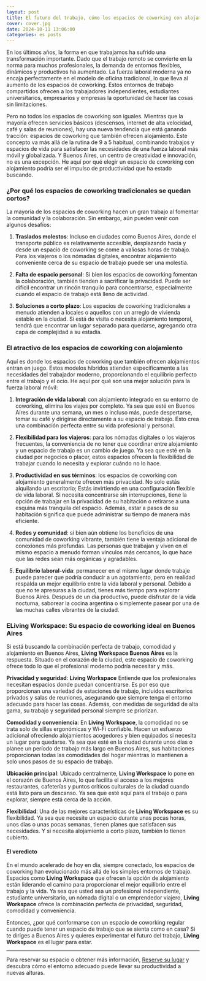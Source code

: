 ```yaml
---
layout: post
title: El futuro del trabajo, cómo los espacios de coworking con alojamiento están revolucionando el panorama laboral
cover: cover.jpg
date: 2024-10-11 13:06:00
categories: es posts
---
```


En los últimos años, la forma en que trabajamos ha sufrido una transformación importante. Dado que el trabajo remoto se convierte en la norma para muchos profesionales, la demanda de entornos flexibles, dinámicos y productivos ha aumentado. La fuerza laboral moderna ya no encaja perfectamente en el modelo de oficina tradicional, lo que lleva al aumento de los espacios de coworking. Estos entornos de trabajo compartidos ofrecen a los trabajadores independientes, estudiantes universitarios, empresarios y empresas la oportunidad de hacer las cosas sin limitaciones.

Pero no todos los espacios de coworking son iguales. Mientras que la mayoría ofrecen servicios básicos (descensos, internet de alta velocidad, café y salas de reuniones), hay una nueva tendencia que está ganando tracción: espacios de coworking que también ofrecen alojamiento. Este concepto va más allá de la rutina de 9 a 5 habitual, combinando trabajos y espacios de vida para satisfacer las necesidades de una fuerza laboral más móvil y globalizada. Y Buenos Aires, un centro de creatividad e innovación, no es una excepción. He aquí por qué elegir un espacio de coworking con alojamiento podría ser el impulso de productividad que ha estado buscando.

### ¿Por qué los espacios de coworking tradicionales se quedan cortos?

La mayoría de los espacios de coworking hacen un gran trabajo al fomentar la comunidad y la colaboración. Sin embargo, aún pueden venir con algunos desafíos:

1. **Traslados molestos**: Incluso en ciudades como Buenos Aires, donde el transporte público es relativamente accesible, desplazando hacia y desde un espacio de coworking se come a valiosas horas de trabajo. Para los viajeros o los nómadas digitales, encontrar alojamiento conveniente cerca de su espacio de trabajo puede ser una molestia.

2. **Falta de espacio personal**: Si bien los espacios de coworking fomentan la colaboración, también tienden a sacrificar la privacidad. Puede ser difícil encontrar un rincón tranquilo para concentrarse, especialmente cuando el espacio de trabajo está lleno de actividad.

3. **Soluciones a corto plazo**: Los espacios de coworking tradicionales a menudo atienden a locales o aquellos con un arreglo de vivienda estable en la ciudad. Si está de visita o necesita alojamiento temporal, tendrá que encontrar un lugar separado para quedarse, agregando otra capa de complejidad a su estadía.

### El atractivo de los espacios de coworking con alojamiento

Aquí es donde los espacios de coworking que también ofrecen alojamientos entran en juego. Estos modelos híbridos atienden específicamente a las necesidades del trabajador moderno, proporcionando el equilibrio perfecto entre el trabajo y el ocio. He aquí por qué son una mejor solución para la fuerza laboral móvil:

1. **Integración de vida laboral**: con alojamiento integrado en su entorno de coworking, elimina los viajes por completo. Ya sea que esté en Buenos Aires durante una semana, un mes o incluso más, puede despertarse, tomar su café y dirigirse directamente a su espacio de trabajo. Esto crea una combinación perfecta entre su vida profesional y personal.

2. **Flexibilidad para los viajeros**: para los nómadas digitales o los viajeros frecuentes, la conveniencia de no tener que coordinar entre alojamiento y un espacio de trabajo es un cambio de juego. Ya sea que esté en la ciudad por negocios o placer, estos espacios ofrecen la flexibilidad de trabajar cuando lo necesita y explorar cuándo no lo hace.

3. **Productividad en sus términos**: los espacios de coworking con alojamiento generalmente ofrecen más privacidad. No solo estás alquilando un escritorio; Estás invirtiendo en una configuración flexible de vida laboral. Si necesita concentrarse sin interrupciones, tiene la opción de trabajar en la privacidad de su habitación o retirarse a una esquina más tranquila del espacio. Además, estar a pasos de su habitación significa que puede administrar su tiempo de manera más eficiente.

4. **Redes y comunidad**: si bien aún obtiene los beneficios de una comunidad de coworking vibrante, también tiene la ventaja adicional de conexiones más profundas. Las personas que trabajan y viven en el mismo espacio a menudo forman vínculos más cercanos, lo que hace que las redes sean más orgánicas y agradables.

5. **Equilibrio laboral-vida**: permanecer en el mismo lugar donde trabaje puede parecer que podría conducir a un agotamiento, pero en realidad respalda un mejor equilibrio entre la vida laboral y personal. Debido a que no te apresuras a la ciudad, tienes más tiempo para explorar Buenos Aires. Después de un día productivo, puede disfrutar de la vida nocturna, saborear la cocina argentina o simplemente pasear por una de las muchas calles vibrantes de la ciudad.

### ELiving Workspace: Su espacio de coworking ideal en Buenos Aires

Si está buscando la combinación perfecta de trabajo, comodidad y alojamiento en Buenos Aires,  **Living Workspace Buenos Aires** es la respuesta. Situado en el corazón de la ciudad, este espacio de coworking ofrece todo lo que el profesional moderno podría necesitar y más.

**Privacidad y seguridad**:  **Living Workspace** Entiende que los profesionales necesitan espacios donde puedan concentrarse. Es por eso que proporcionan una variedad de estaciones de trabajo, incluidos escritorios privados y salas de reuniones, asegurando que siempre tenga el entorno adecuado para hacer las cosas. Además, con medidas de seguridad de alta gama, su trabajo y seguridad personal siempre se priorizan.

**Comodidad y conveniencia**: En  **Living Workspace**, la comodidad no se trata solo de sillas ergonómicas y Wi-Fi confiable. Hacen un esfuerzo adicional ofreciendo alojamientos acogedores y bien equipados si necesita un lugar para quedarse. Ya sea que esté en la ciudad durante unos días o planee un período de trabajo más largo en Buenos Aires, sus habitaciones proporcionan todas las comodidades del hogar mientras lo mantienen a solo unos pasos de su espacio de trabajo.

**Ubicación principal**: Ubicado centralmente, **Living Workspace** lo pone en el corazón de Buenos Aires, lo que facilita el acceso a los mejores restaurantes, cafeterías y puntos críticos culturales de la ciudad cuando está listo para un descanso. Ya sea que esté aquí para el trabajo o para explorar, siempre está cerca de la acción.

**Flexibilidad**: Una de las mejores características de **Living Workspace** es su flexibilidad. Ya sea que necesite un espacio durante unas pocas horas, unos días o unas pocas semanas, tienen planes que satisfacen sus necesidades. Y si necesita alojamiento a corto plazo, también lo tienen cubierto.

#### El veredicto

En el mundo acelerado de hoy en día, siempre conectado, los espacios de coworking han evolucionado más allá de los simples entornos de trabajo. Espacios como  **Living Workspace** que ofrecen la opción de alojamiento están liderando el camino para proporcionar el mejor equilibrio entre el trabajo y la vida. Ya sea que usted sea un profesional independiente, estudiante universitario, un nómada digital o un emprendedor viajero,  **Living Workspace** ofrece la combinación perfecta de privacidad, seguridad, comodidad y conveniencia.

Entonces, ¿por qué conformarse con un espacio de coworking regular cuando puede tener un espacio de trabajo que se sienta como en casa? Si te diriges a Buenos Aires y quieres experimentar el futuro del trabajo,  **Living Workspace** es el lugar para estar.

---

Para reservar su espacio o obtener más información, [Reserve su lugar](/#Regístrese) y descubra cómo el entorno adecuado puede llevar su productividad a nuevas alturas.
